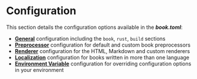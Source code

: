 # Configuration

This section details the configuration options available in the ***book.toml***:
- **[General]** configuration including the `book`, `rust`, `build` sections
- **[Preprocessor]** configuration for default and custom book preprocessors
- **[Renderer]** configuration for the HTML, Markdown and custom renderers
- **[Localization]** configuration for books written in more than one language
- **[Environment Variable]** configuration for overriding configuration options in your environment

[General]: general.md
[Preprocessor]: preprocessors.md
[Renderer]: renderers.md
[Localization]: localization.md
[Environment Variable]: environment-variables.md
